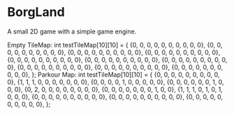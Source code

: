 # BorgLand
A small 2D game with a simple game engine.

Empty TileMap:
int testTileMap[10][10] = {
    {0, 0, 0, 0, 0, 0, 0, 0, 0, 0},
    {0, 0, 0, 0, 0, 0, 0, 0, 0, 0},
    {0, 0, 0, 0, 0, 0, 0, 0, 0, 0},
    {0, 0, 0, 0, 0, 0, 0, 0, 0, 0},
    {0, 0, 0, 0, 0, 0, 0, 0, 0, 0},
    {0, 0, 0, 0, 0, 0, 0, 0, 0, 0},
    {0, 0, 0, 0, 0, 0, 0, 0, 0, 0},
    {0, 0, 0, 0, 0, 0, 0, 0, 0, 0},
    {0, 0, 0, 0, 0, 0, 0, 0, 0, 0},
    {0, 0, 0, 0, 0, 0, 0, 0, 0, 0},
};
Parkour Map:
int testTileMap[10][10] = {
    {0, 0, 0, 0, 0, 0, 0, 0, 0, 0},
    {1, 1, 1, 0, 0, 0, 0, 0, 0, 0},
    {0, 0, 0, 0, 1, 0, 0, 0, 0, 0},
    {0, 0, 0, 0, 0, 0, 1, 0, 0, 0},
    {0, 2, 0, 0, 0, 0, 0, 0, 0, 0},
    {0, 0, 0, 0, 0, 0, 0, 1, 0, 0},
    {1, 1, 1, 0, 1, 0, 1, 0, 0, 0},
    {0, 0, 0, 0, 0, 0, 0, 0, 0, 0},
    {0, 0, 0, 0, 0, 0, 0, 0, 0, 0},
    {0, 0, 0, 0, 0, 0, 0, 0, 0, 0},
};
